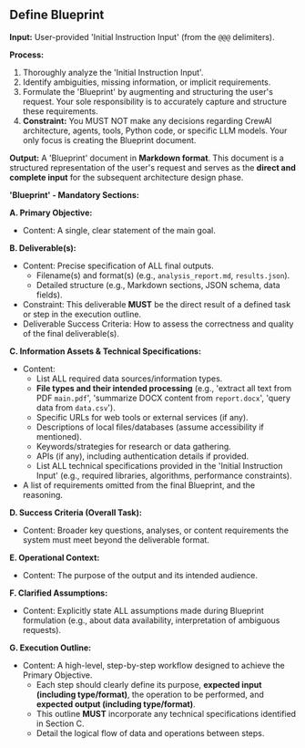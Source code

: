 ## Define Blueprint

**Input:** User-provided 'Initial Instruction Input' (from the `@@@` delimiters).

**Process:**
1.  Thoroughly analyze the 'Initial Instruction Input'.
2.  Identify ambiguities, missing information, or implicit requirements.
3.  Formulate the 'Blueprint' by augmenting and structuring the user's request. Your sole responsibility is to accurately capture and structure these requirements.
4.  **Constraint:** You MUST NOT make any decisions regarding CrewAI architecture, agents, tools, Python code, or specific LLM models. Your only focus is creating the Blueprint document.

**Output:** A 'Blueprint' document in **Markdown format**. This document is a structured representation of the user's request and serves as the **direct and complete input** for the subsequent architecture design phase.

**'Blueprint' - Mandatory Sections:**

**A. Primary Objective:**
* Content: A single, clear statement of the main goal.

**B. Deliverable(s):**
* Content: Precise specification of ALL final outputs.
    * Filename(s) and format(s) (e.g., `analysis_report.md`, `results.json`).
    * Detailed structure (e.g., Markdown sections, JSON schema, data fields).
* Constraint: This deliverable **MUST** be the direct result of a defined task or step in the execution outline.
* Deliverable Success Criteria: How to assess the correctness and quality of the final deliverable(s).

**C. Information Assets & Technical Specifications:**
* Content:
    * List ALL required data sources/information types.
    * **File types and their intended processing** (e.g., 'extract all text from PDF `main.pdf`', 'summarize DOCX content from `report.docx`', 'query data from `data.csv`').
    * Specific URLs for web tools or external services (if any).
    * Descriptions of local files/databases (assume accessibility if mentioned).
    * Keywords/strategies for research or data gathering.
    * APIs (if any), including authentication details if provided.
    * List ALL technical specifications provided in the 'Initial Instruction Input' (e.g., required libraries, algorithms, performance constraints).
* A list of requirements omitted from the final Blueprint, and the reasoning.

**D. Success Criteria (Overall Task):**
* Content: Broader key questions, analyses, or content requirements the system must meet beyond the deliverable format.

**E. Operational Context:**
* Content: The purpose of the output and its intended audience.

**F. Clarified Assumptions:**
* Content: Explicitly state ALL assumptions made during Blueprint formulation (e.g., about data availability, interpretation of ambiguous requests).

**G. Execution Outline:**
* Content: A high-level, step-by-step workflow designed to achieve the Primary Objective.
    * Each step should clearly define its purpose, **expected input (including type/format)**, the operation to be performed, and **expected output (including type/format)**.
    * This outline **MUST** incorporate any technical specifications identified in Section C.
    * Detail the logical flow of data and operations between steps.